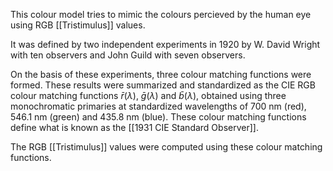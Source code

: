 This colour model tries to mimic the colours percieved by the human eye using RGB [[Tristimulus]] values. 

It was defined by two independent experiments in 1920 by W. David Wright with ten observers and John Guild with seven observers.

On the basis of these experiments, three colour matching functions were formed. These results were summarized and standardized as the CIE RGB colour matching functions $\bar{r}(\lambda)$, $\bar{g}(\lambda)$ and $\bar{b}(\lambda)$, obtained using three monochromatic primaries at standardized wavelengths of 700 nm (red), 546.1 nm (green) and 435.8 nm (blue). These colour matching functions define what is known as the  [[1931 CIE Standard Observer]].

The RGB [[Tristimulus]] values were computed using these colour matching functions.